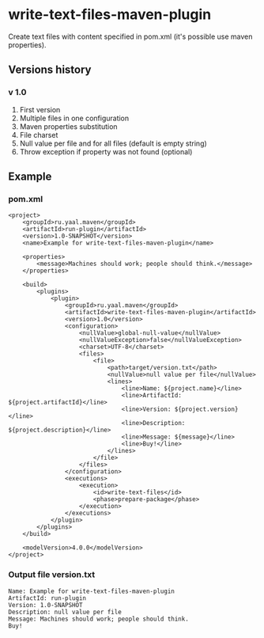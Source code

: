 #  write-text-files-maven-plugin
Create text files with content specified in pom.xml (it's possible use maven properties).

## Versions history
### v 1.0
1. First version
2. Multiple files in one configuration
3. Maven properties substitution
4. File charset
5. Null value per file and for all files (default is empty string)
6. Throw exception if property was not found (optional)

## Example

### pom.xml
```
<project>
    <groupId>ru.yaal.maven</groupId>
    <artifactId>run-plugin</artifactId>
    <version>1.0-SNAPSHOT</version>
    <name>Example for write-text-files-maven-plugin</name>

    <properties>
        <message>Machines should work; people should think.</message>
    </properties>

    <build>
        <plugins>
            <plugin>
                <groupId>ru.yaal.maven</groupId>
                <artifactId>write-text-files-maven-plugin</artifactId>
                <version>1.0</version>
                <configuration>
                    <nullValue>global-null-value</nullValue>
                    <nullValueException>false</nullValueException>
                    <charset>UTF-8</charset>
                    <files>
                        <file>
                            <path>target/version.txt</path>
                            <nullValue>null value per file</nullValue>
                            <lines>
                                <line>Name: ${project.name}</line>
                                <line>ArtifactId: ${project.artifactId}</line>
                                <line>Version: ${project.version}</line>
                                <line>Description: ${project.description}</line>
                                <line>Message: ${message}</line>
                                <line>Buy!</line>
                            </lines>
                        </file>
                    </files>
                </configuration>
                <executions>
                    <execution>
                        <id>write-text-files</id>
                        <phase>prepare-package</phase>
                    </execution>
                </executions>
            </plugin>
        </plugins>
    </build>

    <modelVersion>4.0.0</modelVersion>
</project>
```
### Output file version.txt
```
Name: Example for write-text-files-maven-plugin
ArtifactId: run-plugin
Version: 1.0-SNAPSHOT
Description: null value per file
Message: Machines should work; people should think.
Buy!
```

